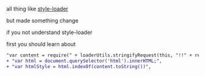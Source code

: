 all thing like [style-loader](https://github.com/webpack-contrib/style-loader)

but made something change

if you not understand style-loader

first you should learn about

```diff
"var content = require(" + loaderUtils.stringifyRequest(this, "!!" + remainingRequest) + ");",
+ "var html = document.querySelector('html').innerHTML;",
+ "var htmlStyle = html.indexOf(content.toString())",
```